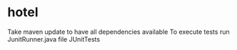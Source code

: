 # hotel
Take maven update to have all dependencies available
To execute tests run JunitRunner.java file JUnitTests